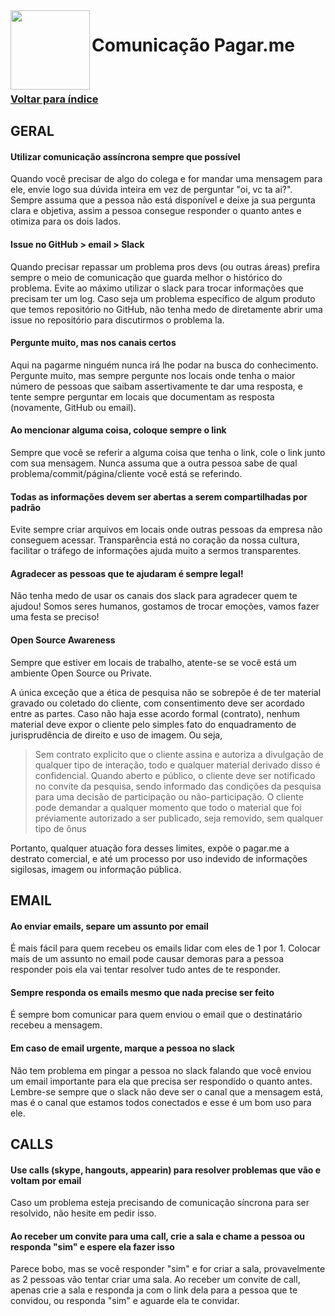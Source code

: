 <img src="https://cdn.rawgit.com/pagarme/brand/9ec30d3d4a6dd8b799bca1c25f60fb123ad66d5b/logo-circle.svg" width="127px" height="127px" align="left"/>

# Comunicação Pagar.me

<br>

### [Voltar para índice](README.md)

## GERAL

#### Utilizar comunicação assíncrona sempre que possível
Quando você precisar de algo do colega e for mandar uma mensagem para ele, envie logo sua dúvida inteira em vez de perguntar "oi, vc ta ai?". Sempre assuma que a pessoa não está disponível e deixe ja sua pergunta clara e objetiva, assim a pessoa consegue responder o quanto antes e otimiza para os dois lados.

#### Issue no GitHub > email > Slack
Quando precisar repassar um problema pros devs (ou outras áreas) prefira sempre o meio de comunicação que guarda melhor o histórico do problema. Evite ao máximo utilizar o slack para trocar informações que precisam ter um log. Caso seja um problema específico de algum produto que temos repositório no GitHub, não tenha medo de diretamente abrir uma issue no repositório para discutirmos o problema la.

#### Pergunte muito, mas nos canais certos
Aqui na pagarme ninguém nunca irá lhe podar na busca do conhecimento. Pergunte muito, mas sempre pergunte nos locais onde tenha o maior número de pessoas que saibam assertivamente te dar uma resposta, e tente sempre perguntar em locais que documentam as resposta (novamente, GitHub ou email).

#### Ao mencionar alguma coisa, coloque sempre o link
Sempre que você se referir a alguma coisa que tenha o link, cole o link junto com sua mensagem. Nunca assuma que a outra pessoa sabe de qual problema/commit/página/cliente você está se referindo.

#### Todas as informações devem ser abertas a serem compartilhadas por padrão
Evite sempre criar arquivos em locais onde outras pessoas da empresa não conseguem acessar. Transparência está no coração da nossa cultura, facilitar o tráfego de informações ajuda muito a sermos transparentes.

#### Agradecer as pessoas que te ajudaram é sempre legal!
Não tenha medo de usar os canais dos slack para agradecer quem te ajudou! Somos seres humanos, gostamos de trocar emoções, vamos fazer uma festa se preciso!

#### Open Source Awareness

Sempre que estiver em locais de trabalho, atente-se se você está um ambiente
Open Source ou Private.

A única exceção que a ética de pesquisa não se sobrepõe é de ter material gravado ou coletado do cliente, com consentimento deve ser acordado entre as partes. Caso não haja esse acordo formal (contrato), nenhum material deve expor o cliente pelo simples fato do enquadramento de jurisprudência de direito e uso de imagem. Ou seja,

> Sem contrato explicito que o cliente assina e autoriza a divulgação de qualquer tipo de interação, todo e qualquer material derivado disso é confidencial.
> Quando aberto e público, o cliente deve ser notificado no convite da pesquisa, sendo informado das condições da pesquisa para uma decisão de participação ou não-participação.
> O cliente pode demandar a qualquer momento que todo o material que foi préviamente autorizado a ser publicado, seja removido, sem qualquer tipo de ônus

Portanto, qualquer atuação fora desses limites, expõe o pagar.me a destrato comercial, e até um processo por uso indevido de informações sigilosas, imagem ou informação pública.

## EMAIL

#### Ao enviar emails, separe um assunto por email
É mais fácil para quem recebeu os emails lidar com eles de 1 por 1. Colocar mais de um assunto no email pode causar demoras para a pessoa responder pois ela vai tentar resolver tudo antes de te responder.

#### Sempre responda os emails mesmo que nada precise ser feito
É sempre bom comunicar para quem enviou o email que o destinatário recebeu a mensagem.

#### Em caso de email urgente, marque a pessoa no slack
Não tem problema em pingar a pessoa no slack falando que você enviou um email importante para ela que precisa ser respondido o quanto antes. Lembre-se sempre que o slack não deve ser o canal que a mensagem está, mas é o canal que estamos todos conectados e esse é um bom uso para ele.

## CALLS

#### Use calls (skype, hangouts, appearin) para resolver problemas que vão e voltam por email
Caso um problema esteja precisando de comunicação síncrona para ser resolvido, não hesite em pedir isso.

#### Ao receber um convite para uma call, crie a sala e chame a pessoa ou responda "sim" e espere ela fazer isso
Parece bobo, mas se você responder "sim" e for criar a sala, provavelmente as 2 pessoas vão tentar criar uma sala. Ao receber um convite de call, apenas crie a sala e responda ja com o link dela para a pessoa que te convidou, ou responda "sim" e aguarde ela te convidar.

